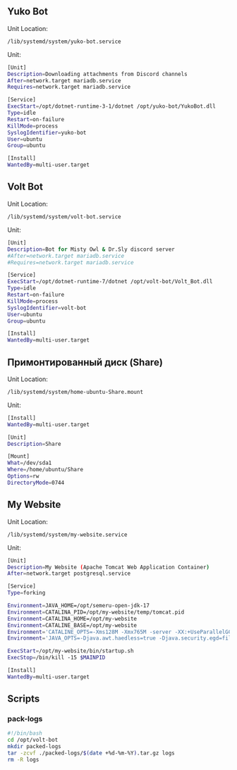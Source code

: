 ## Yuko Bot
Unit Location:
```
/lib/systemd/system/yuko-bot.service
```
Unit:
```bash                                                                                                                          
[Unit]
Description=Downloading attachments from Discord channels
After=network.target mariadb.service
Requires=network.target mariadb.service

[Service]
ExecStart=/opt/dotnet-runtime-3-1/dotnet /opt/yuko-bot/YukoBot.dll
Type=idle
Restart=on-failure
KillMode=process
SyslogIdentifier=yuko-bot
User=ubuntu
Group=ubuntu

[Install]
WantedBy=multi-user.target
```
## Volt Bot
Unit Location:
```
/lib/systemd/system/volt-bot.service
```
Unit:
```bash
[Unit]
Description=Bot for Misty Owl & Dr.Sly discord server
#After=network.target mariadb.service
#Requires=network.target mariadb.service

[Service]
ExecStart=/opt/dotnet-runtime-7/dotnet /opt/volt-bot/Volt_Bot.dll
Type=idle
Restart=on-failure
KillMode=process
SyslogIdentifier=volt-bot
User=ubuntu
Group=ubuntu

[Install]
WantedBy=multi-user.target
```
## Примонтированный диск (Share)
Unit Location:
```
/lib/systemd/system/home-ubuntu-Share.mount
```
Unit:
```bash
[Install]
WantedBy=multi-user.target

[Unit]
Description=Share

[Mount]
What=/dev/sda1
Where=/home/ubuntu/Share
Options=rw
DirectoryMode=0744
```

## My Website
Unit Location:
```
/lib/systemd/system/my-website.service
```
Unit:
```bash
[Unit]
Description=My Website (Apache Tomcat Web Application Container)
After=network.target postgresql.service

[Service]
Type=forking

Environment=JAVA_HOME=/opt/semeru-open-jdk-17
Environment=CATALINA_PID=/opt/my-website/temp/tomcat.pid
Environment=CATALINA_HOME=/opt/my-website
Environment=CATALINE_BASE=/opt/my-website
Environment='CATALINE_OPTS=-Xms128M -Xmx765M -server -XX:+UseParallelGC'
Environment='JAVA_OPTS=-Djava.awt.haedless=true -Djava.security.egd=file:/dev/./urandom'

ExecStart=/opt/my-website/bin/startup.sh
ExecStop=/bin/kill -15 $MAINPID

[Install]
WantedBy=multi-user.target
```
## Scripts
### pack-logs
```bash
#!/bin/bash
cd /opt/volt-bot
mkdir packed-logs
tar -zcvf ./packed-logs/$(date +%d-%m-%Y).tar.gz logs
rm -R logs
```